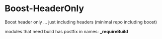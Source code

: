 # Boost-HeaderOnly
Boost header only ... just including headers (minimal repo including boost)


modules that need build has postfix in names: <b>_requireBuild</b>